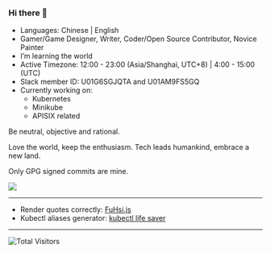 ### Hi there 👋

- Languages: Chinese | English
- Gamer/Game Designer, Writer, Coder/Open Source Contributor, Novice Painter
- I’m learning the world
- Active Timezone: 12:00 - 23:00 (Asia/Shanghai, UTC+8) | 4:00 - 15:00 (UTC)
- Slack member ID: U01G6SGJQTA and U01AM9FS5GQ
- Currently working on:
  - Kubernetes
  - Minikube
  - APISIX related

Be neutral, objective and rational.

Love the world, keep the enthusiasm. Tech leads humankind, embrace a new land.

Only GPG signed commits are mine.

![](https://github-readme-stats.vercel.app/api?username=lingsamuel&show_icons=true)

---

- Render quotes correctly: [FuHsi.js](https://github.com/lingsamuel/FuHsi.js)
- Kubectl aliases generator: [kubectl life saver](https://github.com/lingsamuel/kubectl-life-saver)

---

![Total Visitors](https://visitor-badge.glitch.me/badge?page_id=lingsamuel.lingsamuel)

<!--
**lingsamuel/lingsamuel** is a ✨ _special_ ✨ repository because its `README.md` (this file) appears on your GitHub profile.

Here are some ideas to get you started:

- 🔭 I’m currently working on ...
- 🌱 I’m currently learning ...
- 👯 I’m looking to collaborate on ...
- 🤔 I’m looking for help with ...
- 💬 Ask me about ...
- 📫 How to reach me: ...
- 😄 Pronouns: ...
- ⚡ Fun fact: ...
-->

